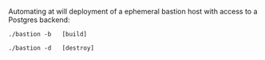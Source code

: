 Automating at will deployment of a ephemeral bastion host with access to a Postgres backend:

```
./bastion -b   [build]

./bastion -d   [destroy]
```
